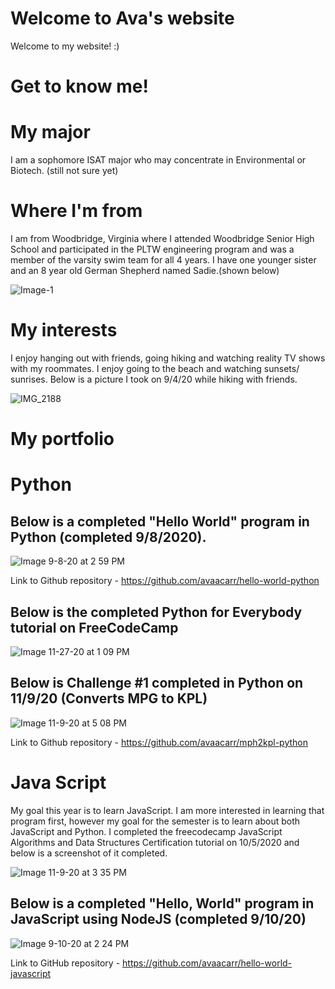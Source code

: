 # Welcome to Ava's website

Welcome to my website! :)

# Get to know me!

# My major
I am a sophomore ISAT major who may concentrate in Environmental or Biotech. (still not sure yet) 
# Where I'm from
I am from Woodbridge, Virginia where I attended Woodbridge Senior High School and participated in the PLTW engineering program and was a member of the varsity swim team for all 4 years. I have one younger sister and an 8 year old German Shepherd named Sadie.(shown below)

![Image-1](https://user-images.githubusercontent.com/70115357/92402639-e2c25480-f0fd-11ea-8e4e-1cb6e00e325d.jpg)

# My interests
I enjoy hanging out with friends, going hiking and watching reality TV shows with my roommates. I enjoy going to the beach and watching sunsets/ sunrises. Below is a picture I took on 9/4/20 while hiking with friends.

![IMG_2188](https://user-images.githubusercontent.com/70115357/92402911-709e3f80-f0fe-11ea-90ff-f703d13571be.jpg)

# My portfolio


# Python
 ## Below is a completed  "Hello World" program in Python (completed 9/8/2020). 

![Image 9-8-20 at 2 59 PM](https://user-images.githubusercontent.com/70115357/92520282-5ab97900-f1e9-11ea-8c85-f998579d5ea6.jpg)

Link to Github repository -  https://github.com/avaacarr/hello-world-python 

## Below is the completed Python for Everybody tutorial on FreeCodeCamp


![Image 11-27-20 at 1 09 PM](https://user-images.githubusercontent.com/70115357/100475813-0d46fc80-30b2-11eb-96d3-b84b0f342a62.jpg)



## Below is Challenge #1 completed in Python on 11/9/20 (Converts MPG to KPL)


![Image 11-9-20 at 5 08 PM](https://user-images.githubusercontent.com/70115357/98602340-4d367300-22ae-11eb-8bff-81505c3c86eb.jpg)

Link to Github repository - https://github.com/avaacarr/mph2kpl-python 




# Java Script 

My goal this year is to learn JavaScript. I am more interested in learning that program first, however my goal for the semester is to learn about both JavaScript and Python. I completed the freecodecamp JavaScript Algorithms and Data Structures Certification tutorial on 10/5/2020 and below is a screenshot of it completed.

![Image 11-9-20 at 3 35 PM](https://user-images.githubusercontent.com/70115357/98593693-89170b80-22a1-11eb-9891-5eca2f5459c6.jpg)


## Below is a completed "Hello, World" program in JavaScript using NodeJS (completed 9/10/20)

![Image 9-10-20 at 2 24 PM](https://user-images.githubusercontent.com/70115357/92783799-13132880-f374-11ea-8c82-77e2e9c4897e.jpg)

Link to GitHub repository - https://github.com/avaacarr/hello-world-javascript


